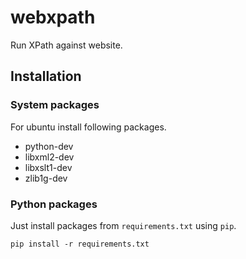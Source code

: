 # webxpath
Run XPath against website.


## Installation

### System packages
For ubuntu install following packages.

- python-dev 
- libxml2-dev 
- libxslt1-dev 
- zlib1g-dev 

### Python packages
Just install packages from `requirements.txt` using `pip`.

    pip install -r requirements.txt
